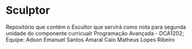 # Sculptor
Repositório que contém o Escultor que servirá como nota para segunda unidade do componente curricualr Programação Avançada - DCA1202;
Equipe: Adson Emanuel Santos Amaral
        Caio Matheus Lopes Ribeiro
